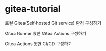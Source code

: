 # gitea-tutorial


로컬 Gitea(Self-hosted Git service) 환경 구성하기

Gitea Runner 통한 Gitea Actions 구성하기

Gitea Actions 통한 CI/CD 구성하기